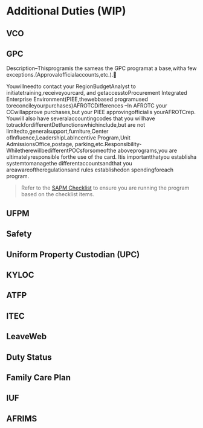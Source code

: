 # Additional Duties (WIP)

## VCO

## GPC
Description–Thisprogramis the sameas the GPC programat a base,witha few exceptions.(Approvalofficialaccounts,etc.).

Youwillneedto contact your RegionBudgetAnalyst to initiatetraining,receiveyourcard, and getaccesstoProcurement  Integrated  Enterprise  Environment(PIEE,thewebbased  programused  toreconcileyourpurchases)AFROTCDifferences –In AFROTC your CCwillapprove purchases,but your PIEE approvingofficialis yourAFROTCrep.  
Youwill also have severalaccountingcodes that you willhave totrackfordifferentDetfunctionswhichinclude,but are not limitedto,generalsupport,furniture,Center ofInfluence,LeadershipLabIncentive Program,Unit AdmissionsOffice,postage, parking,etc.Responsibility-WhiletherewillbedifferentPOCsforsomeofthe aboveprograms,you are ultimatelyresponsible forthe use of the card.  Itis importantthatyou establisha systemtomanagethe differentaccountsandthat you areawareoftheregulationsand rules establishedon spendingforeach program.

>Refer to the [SAPM Checklist](https://airuniversity.sharepoint.com/:x:/r/teams/ROTC/Shared%20Documents/CCVE/SAP%20Checklist/Detachment%20SAP%20Checklist%20%20AY22-23.xlsx?d=wa18fbecb50c247cd80c25dd090720e1d&csf=1&web=1&e=3DG3aS) to ensure you are running the program based on the checklist items.

## UFPM

## Safety

## Uniform Property Custodian (UPC)

## KYLOC

## ATFP

## ITEC

## LeaveWeb

## Duty Status

## Family Care Plan

## IUF

## AFRIMS
